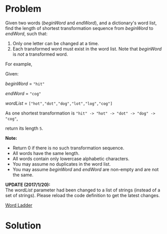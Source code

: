 
# Problem

Given two words (_beginWord_ and _endWord_), and a dictionary's word list,
find the length of shortest transformation sequence from _beginWord_ to
_endWord_, such that:

  1. Only one letter can be changed at a time.
  2. Each transformed word must exist in the word list. Note that _beginWord_ is _not_ a transformed word.

For example,

Given:

_beginWord_ = `"hit"`

_endWord_ = `"cog"`

_wordList_ = `["hot","dot","dog","lot","log","cog"]`

As one shortest transformation is `"hit" -> "hot" -> "dot" -> "dog" -> "cog"`,

return its length `5`.

**Note:**  

  * Return 0 if there is no such transformation sequence.
  * All words have the same length.
  * All words contain only lowercase alphabetic characters.
  * You may assume no duplicates in the word list.
  * You may assume _beginWord_ and _endWord_ are non-empty and are not the same.

**UPDATE (2017/1/20):**  
The _wordList_ parameter had been changed to a list of strings (instead of a
set of strings). Please reload the code definition to get the latest changes.



[Word Ladder](https://leetcode.com/problems/word-ladder)

# Solution



